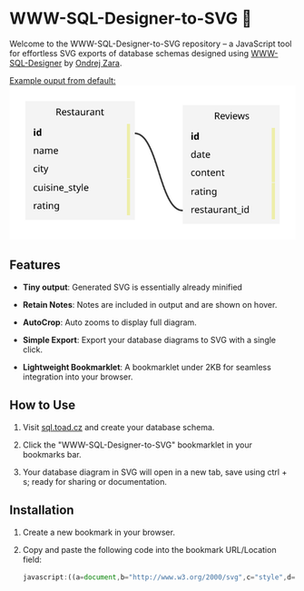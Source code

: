 # WWW-SQL-Designer-to-SVG 🚀

Welcome to the WWW-SQL-Designer-to-SVG repository – a JavaScript tool for effortless SVG exports of database schemas designed using [WWW-SQL-Designer](https://sql.toad.cz) by [Ondrej Zara](https://github.com/ondras).

[Example ouput from default:](https://sql.toad.cz/?keyword=default)
![Example output diagram](default_example.svg)

## Features

- **Tiny output**: Generated SVG is essentially already minified
  
- **Retain Notes**: Notes are included in output and are shown on hover.

- **AutoCrop**: Auto zooms to display full diagram.

- **Simple Export**: Export your database diagrams to SVG with a single click.

- **Lightweight Bookmarklet**: A bookmarklet under 2KB for seamless integration into your browser.

## How to Use

1. Visit [sql.toad.cz](https://sql.toad.cz) and create your database schema.

2. Click the "WWW-SQL-Designer-to-SVG" bookmarklet in your bookmarks bar.

3. Your database diagram in SVG will open in a new tab, save using ctrl + s; ready for sharing or documentation.

## Installation

1. Create a new bookmark in your browser.

2. Copy and paste the following code into the bookmark URL/Location field:
   ```javascript
   javascript:((a=document,b="http://www.w3.org/2000/svg",c="style",d="rect",e="slice",h="fill",f="width",j="height",i="left",k="querySelector",l="querySelectorAll",m="forEach",n="title",o="innerHTML",g="cloneNode",p="removeAttribute",q="createElement")=>{var r=a=>+(+a).toFixed(1),s=c=>a[q+"NS"](b,c),u=(a,b,c,d)=>a.setAttribute(b,d?r(c):c),w=(a,b)=>a["offset"+b[0].toUpperCase()+b[e](1)],x=(a,b)=>a.append(b),t=a[k]("#area>svg")[g](1),v=s(c);u(t,"xmlns",b),u(t,"font-family","verdana, sans-serif"),u(t,"font-size","12"),v[o]="text{cursor:default}.b{font-weight:bold}g>rect:first-child{fill:#f4f4f4}",t.prepend(v),a[l]("#area>.table")[m](a=>{var b=s("g"),g=s(d),q=w(a,i),y=w(a,"top"),z=w(a,f);u(g,"x",q,1),u(g,"y",y,1),u(g,f,z,1),u(g,j,w(a,j),1),x(b,g),[...a[l]("tr")][m]((a,g)=>{var l=s("g"),m=s("text"),t=a.innerText.trim(),v=s(d),r=s(d),A=w(a,"top"),B=w(a,j);u(v,"x",q+z-10,1),u(v,"y",y+A,1),u(v,f,4),u(v,j,B,1),u(r,f,8),u(r,j,8),u(r,h,"#7db2dd"),a[k](".primary,.key")&&m.classList.add("b"),m[o]=t,x(l,m),x(b,l);var C;if(0===g)C=a[k]("td")[n],C&&(u(r,"x",q+z-8,1),u(r,"y",y+A,1)),u(m,"x",q+z/2-+(6.2*t.length)/2,1),u(m,"y",y+A+18,1);else{var D=a.parentElement,p=D[c].borderColor[e](4,-1).split(", ").map(a=>(a?+a:"").toString(16)).join("");C=D[n],p&&(u(v,h,"#"+p),x(l,v)),C&&(u(r,"x",q+z-16,1),u(r,"y",y+A+(B-8)/2,1)),u(m,"x",q+w(a,i)+10,1),u(m,"y",y+A+15,1)}if(C){var E=s(n);E[o]=C,x(l,r),x(l,E)}}),x(t,b)});var y=a[q]("iframe");u(y,c,"position:fixed;opacity:0;width:0px;height:0px;overflow:hidden;inset:0;border:0"),x(a.body,y),padding=20;var z=y.contentWindow.document;x(z.body,t[g](1));var A=z[k]("svg").getBBox();A&&(t[p](f),t[p](j),u(t,"viewBox",[A.x-padding,A.y-padding,A[f]+2*padding,A[j]+2*padding].join(" "))),y.remove();var B=URL.createObjectURL(new Blob([t.outerHTML],{type:"image/svg+xml"}));window.open(B)})();
